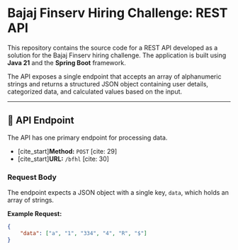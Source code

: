 # Bajaj Finserv Hiring Challenge: REST API

This repository contains the source code for a REST API developed as a solution for the Bajaj Finserv hiring challenge. The application is built using **Java 21** and the **Spring Boot** framework.

The API exposes a single endpoint that accepts an array of alphanumeric strings and returns a structured JSON object containing user details, categorized data, and calculated values based on the input.

---

## 🚀 API Endpoint

The API has one primary endpoint for processing data.

* [cite_start]**Method:** `POST` [cite: 29]
* [cite_start]**URL:** `/bfhl` [cite: 30]

### Request Body
The endpoint expects a JSON object with a single key, `data`, which holds an array of strings.

**Example Request:**
```json
{
    "data": ["a", "1", "334", "4", "R", "$"]
}
